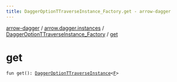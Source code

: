 ```yaml
---
title: DaggerOptionTTraverseInstance_Factory.get - arrow-dagger
---
```


[arrow-dagger](../../index.html) / [arrow.dagger.instances](../index.html) / [DaggerOptionTTraverseInstance_Factory](index.html) / [get](./get.html)

# get

`fun get(): `[`DaggerOptionTTraverseInstance`](../-dagger-option-t-traverse-instance/index.html)`<`[`F`](index.html#F)`>`